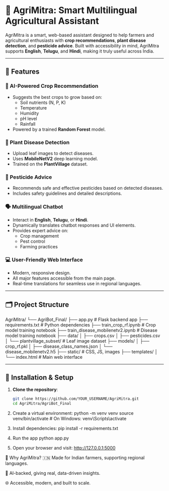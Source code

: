 # 🌾 AgriMitra: Smart Multilingual Agricultural Assistant

AgriMitra is a smart, web-based assistant designed to help farmers and agricultural enthusiasts with **crop recommendations**, **plant disease detection**, and **pesticide advice**. Built with accessibility in mind, AgriMitra supports **English**, **Telugu**, and **Hindi**, making it truly useful across India.

---

## 🚀 Features

### 🧠 AI-Powered Crop Recommendation
- Suggests the best crops to grow based on:
  - Soil nutrients (N, P, K)
  - Temperature
  - Humidity
  - pH level
  - Rainfall
- Powered by a trained **Random Forest** model.

### 🌿 Plant Disease Detection
- Upload leaf images to detect diseases.
- Uses **MobileNetV2** deep learning model.
- Trained on the **PlantVillage** dataset.

### 🧪 Pesticide Advice
- Recommends safe and effective pesticides based on detected diseases.
- Includes safety guidelines and detailed descriptions.

### 🗣️ Multilingual Chatbot
- Interact in **English**, **Telugu**, or **Hindi**.
- Dynamically translates chatbot responses and UI elements.
- Provides expert advice on:
  - Crop management
  - Pest control
  - Farming practices

### 💻 User-Friendly Web Interface
- Modern, responsive design.
- All major features accessible from the main page.
- Real-time translations for seamless use in regional languages.

---

## 🗂️ Project Structure

AgriMitra/
└── AgriBot_Final/
├── app.py # Flask backend app
├── requirements.txt # Python dependencies
├── train_crop_rf.ipynb # Crop model training notebook
├── train_disease_mobilenetv2.ipynb # Disease model training notebook
├── data/
│ ├── crops.csv
│ ├── pesticides.csv
│ └── plantvillage_subset/ # Leaf image dataset
├── models/
│ ├── crop_rf.pkl
│ ├── disease_class_names.json
│ └── disease_mobilenetv2.h5
├── static/ # CSS, JS, images
├── templates/
│ └── index.html # Main web interface

---

## 🔧 Installation & Setup

1. **Clone the repository**:
   ```bash
   git clone https://github.com/YOUR_USERNAME/AgriMitra.git
   cd AgriMitra/AgriBot_Final

2. Create a virtual environment:
   python -m venv venv
   source venv/bin/activate  # On Windows: venv\Scripts\activate

3. Install dependencies:
   pip install -r requirements.txt

4. Run the app
   python app.py

5. Open your browser and visit: http://127.0.0.1:5000

🌟 Why AgriMitra?
🇮🇳 Made for Indian farmers, supporting regional languages.

🤖 AI-backed, giving real, data-driven insights.

🌐 Accessible, modern, and built to scale.